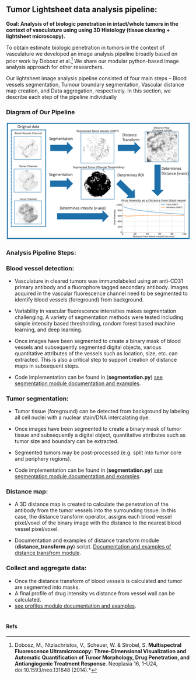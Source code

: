 
## Tumor Lightsheet data analysis pipeline: 

**Goal: Analysis of of biologic penetration in intact/whole tumors in the context of vasculature using using 3D Histology (tissue clearing + lightsheet microscopy).**

To obtain estimate  biologic penetration in tumors in the context of vasculature we developed an image analysis pipeline broadly based on prior work by Dobosz et al.[^1] We share our modular python-based image analysis approach for other researchers. 

Our lightsheet image analysis pipeline consisted of four main steps – Blood vessels segmentation, Tumour boundary segmentation, Vascular distance map creation, and Data aggregation, respectively. In this section, we describe each step of the pipeline individually


### Diagram of Our Pipeline
<!-- ![image](/images/pipeline.png =100x20) -->
<!-- <img src="/images/pipeline.png" width="2000"> -->

<img src="images/pipeline.png">



### Analysis Pipeline Steps:

### Blood vessel detection:
* Vasculature in cleared tumors was immunolabeled using an anti-CD31 primary antibody and a fluorophore tagged secondary antibody. Images acquired in the vascular fluorescence channel need to be segmented to identify blood vessels (foreground) from background. 
* Variability in vascular fluorescence intensities makes segmentation challenging. A variety of segmentation methods were tested including simple intensity based thresholding, random forest based machine learning, and deep learning. 
* Once images have been segmented to create a binary mask of blood vessels and subsequently segmented digital objects, various quantitative attributes of the vessels such as location, size, etc. can extracted. This is also a critical step to support creation of distance maps in subsequent steps. 

* Code implementation can be found in (**segmentation.py**) [see segmentation module documentation and examples](Modules/segmentation.md).


### Tumor segmentation:
* Tumor tissue (foreground) can be detected from background by labeling all cell nuclei with a nuclear stain/DNA intercalating dye. 
* Once images have been segmented to create a binary mask of tumor tissue and subsequently a digital object, quantitative attributes such as tumor size and boundary can be extracted. 
* Segmented tumors may be post-processed (e.g. split into tumor core and periphery regions).

* Code implementation can be found in (**segmentation.py**) [see segmentation module documentation and examples](Modules/segmentation.md).

### Distance map:
* A 3D distance map is created to calculate the penetration of the antibody from the tumor vessels into the surrounding tissue. In this case, the distance transform operator, assigns each blood vessel pixel/voxel of the binary image with the distance to the nearest blood vessel pixel/voxel. 

* Documentation and examples of distance transform module (**distance_transform.py**) script. [Documentation and examples of distance transfrom module](Modules/distance_transform.md).


### Collect and aggregate data:
* Once the distance transform of blood vessels is calculated and tumor are segmented into masks.
* A final profile of drug intensity vs distance from vessel wall can be calculated.
* [see profiles module documentation and examples](Modules/profiles.md).


#
#### Refs
[^1]: Dobosz, M., Ntziachristos, V., Scheuer, W. & Strobel, S. **Multispectral Fluorescence Ultramicroscopy: Three-Dimensional Visualization and Automatic Quantification of Tumor Morphology, Drug Penetration, and Antiangiogenic Treatment Response**. Neoplasia 16, 1-U24, doi:10.1593/neo.131848 (2014).*
